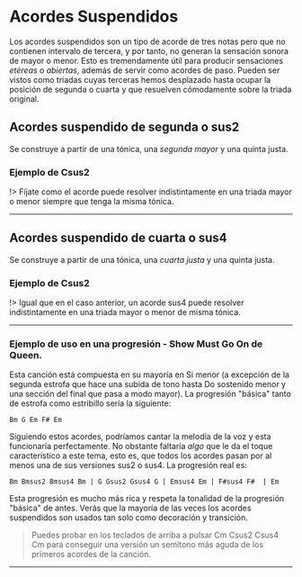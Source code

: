 <h1> Acordes Suspendidos </h1>

Los acordes suspendidos son un tipo de acorde de tres notas pero que no contienen intervalo de tercera, y por tanto, no generan la sensación sonora de mayor o menor. Esto es tremendamente útil para producir sensaciones _etéreas_ o _abiertas_, además de servir como acordes de paso. Pueden ser vistos como triadas cuyas terceras hemos desplazado hasta ocupar la posición de segunda o cuarta y que resuelven cómodamente sobre la triada original.

<h2> Acordes suspendido de segunda o sus2 </h2>

Se construye a partir de una tónica, una _segunda mayor_ y una quinta justa.

<h3> Ejemplo de Csus2 </h3>

<div id ="Csus2" class="piano_container"></div>

!> Fíjate como el acorde puede resolver indistintamente en una triada mayor o menor
siempre que tenga la misma tónica.

<div id ="C1" class="piano_container"></div>

<div id ="Cm1" class="piano_container"></div>

---

<h2> Acordes suspendido de cuarta o sus4 </h2>

Se construye a partir de una tónica, una _cuarta justa_ y una quinta justa.

<h3> Ejemplo de Csus2 </h3>

<div id ="Csus4" class="piano_container"></div>

!> Igual que en el caso anterior, un acorde sus4 puede resolver indistintamente
en una triada mayor o menor de misma tónica.

<div id ="C2" class="piano_container"></div>

<div id ="Cm2" class="piano_container"></div>

---

<h3> Ejemplo de uso en una progresión - Show Must Go On de Queen. </h3>

Esta canción está compuesta en su mayoría en Si menor (a excepción de la segunda estrofa que hace una subida de tono hasta Do sostenido menor y una sección del final que pasa a modo mayor). La progresión "básica" tanto de estrofa como estribillo sería la siguiente:

    Bm G Em F# Em

Siguiendo estos acordes, podríamos cantar la melodía de la voz y esta funcionaría perfectamente. No obstante faltaría _algo_ que le da el toque característico a este tema,
esto es, que todos los acordes pasan por al menos una de sus versiones sus2 o sus4. La progresión real es:


    Bm Bmsus2 Bmsus4 Bm | G Gsus2 Gsus4 G | Emsus4 Em | F#sus4 F#  | Em


Esta progresión es mucho más rica y respeta la tonalidad de la progresión "básica" de antes. Verás que la mayoría de las veces los acordes suspendidos son usados tan solo como decoración y transición.

> Puedes probar en los teclados de arriba a pulsar Cm Csus2 Csus4 Cm para conseguir una
versión un semitono más aguda de los primeros acordes de la canción.

----


<link rel="stylesheet" href="PianoGenerator/style.css">
<script>
piano({
    tag: "Csus2",
    octaves: 2,
    names: "all",
    number: "pressed",
    tonic: "C",
    relevant: {
        "D"  : { color: "lime" },
    },
    pressed: ["C", "D", "G","C"],
    controls: ["sync", "spring"]
});
piano({
    tag: "C1",
    octaves: 2,
    names: "all",
    number: "pressed",
    tonic: "C",
    pressed: ["C", "E", "G", "C"],
    controls: ["sync", "spring"]
});
piano({
    tag: "Cm1",
    octaves: 2,
    names: "all",
    number: "pressed",
    tonic: "C",
    pressed: ["C", "D#", "G", "C"],
    controls: ["sync", "spring"]
});
piano({
    tag: "Csus4",
    octaves: 2,
    names: "all",
    number: "pressed",
    tonic: "C",
    relevant: {
        "F"  : { color: "lime" },
    },
    pressed: ["C", "F", "G","C"],
    controls: ["sync", "spring"]
});
piano({
    tag: "C2",
    octaves: 2,
    names: "all",
    number: "pressed",
    tonic: "C",
    pressed: ["C", "E", "G", "C"],
    controls: ["sync", "spring"]
});
piano({
    tag: "Cm2",
    octaves: 2,
    names: "all",
    number: "pressed",
    tonic: "C",
    pressed: ["C", "D#", "G", "C"],
    controls: ["sync", "spring"]
});
</script>